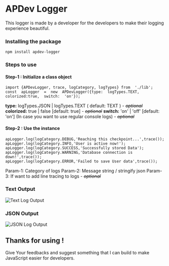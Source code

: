 # APDev Logger
This logger is made by a developer for the developers to make their logging experience beautiful.

### Installing the package

    npm install apdev-logger

### Steps to use
#### Step-1 : Initialize a class object
````
import {APDevLogger, trace, logCategory, logTypes} from  './lib';
const  apLogger  =  new  APDevLogger({type:  logTypes.TEXT,  colorized:true,  switch:  'on'});
````
**type:** logTypes.JSON | logTypes.TEXT ( default: TEXT ) - ~~*optional*~~
**colorized:** true | false [default: true] - ~~*optional*~~
**switch:** 'on' | 'off' [default: 'on'] (In case you want to use regular console logs) - ~~*optional*~~ 

#### Step-2 : Use the instance
````
apLogger.log(logCategory.DEBUG,'Reaching this checkpoint...',trace());
apLogger.log(logCategory.INFO,'User is active now!');
apLogger.log(logCategory.SUCCESS,'Successfully stored Data');
apLogger.log(logCategory.WARNING,'Database connection is down!',trace());
apLogger.log(logCategory.ERROR,'Failed to save User data',trace());
````
Param-1: Category of logs
Param-2: Message string / stringify json
Param-3: If want to add line tracing to logs - ~~*optional*~~


### Text Output
![Text Log Output](https://github.com/arth40/APDev-Logger/assets/59698234/70fd2868-0b38-403d-9e56-ac7c18a77490)

### JSON Output
![JSON Log Output](https://github.com/arth40/APDev-Logger/assets/59698234/4ab07f53-5d3b-4c35-ae94-bb41181f9dc3)


## Thanks for using !
Give Your feedbacks and suggest something that I can build to make JavaScript easier for developers.
